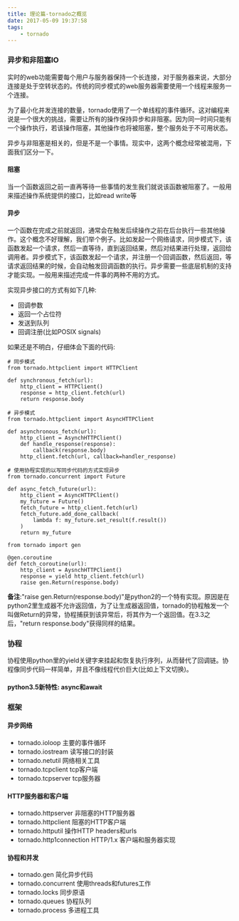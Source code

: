 ```yaml
---
title: 理论篇-tornado之概览
date: 2017-05-09 19:37:58
tags:
    - tornado
---
```


### 异步和非阻塞IO
实时的web功能需要每个用户与服务器保持一个长连接，对于服务器来说，大部分连接是处于空转状态的。传统的同步模式的web服务器需要使用一个线程来服务一个连接。

为了最小化并发连接的数量，tornado使用了一个单线程的事件循环。这对编程来说是一个很大的挑战，需要让所有的操作保持异步和非阻塞。因为同一时间只能有一个操作执行，若该操作阻塞，其他操作也将被阻塞，整个服务处于不可用状态。

异步与非阻塞是相关的，但是不是一个事情。现实中，这两个概念经常被混用，下面我们区分一下。

#### 阻塞
当一个函数返回之前一直再等待一些事情的发生我们就说该函数被阻塞了。一般用来描述操作系统提供的接口，比如read write等


#### 异步
一个函数在完成之前就返回，通常会在触发后续操作之前在后台执行一些其他操作。这个概念不好理解，我们举个例子。比如发起一个网络请求，同步模式下，该函数发起一个请求，然后一直等待，直到返回结果，然后对结果进行处理，返回给调用者。异步模式下，该函数发起一个请求，并注册一个回调函数，然后返回，等请求返回结果的时候，会自动触发回调函数的执行。异步需要一些底层机制的支持才能实现。一般用来描述完成一件事的两种不用的方式。

实现异步接口的方式有如下几种:

* 回调参数
* 返回一个占位符
* 发送到队列
* 回调注册(比如POSIX signals)

如果还是不明白，仔细体会下面的代码:

```
# 同步模式
from tornado.httpclient import HTTPClient

def synchronous_fetch(url):
    http_client = HTTPClient()
    response = http_client.fetch(url)
    return response.body
    
# 异步模式
from tornado.httpclient import AsyncHTTPClient

def asynchronous_fetch(url):
    http_client = AsynchHTTPClient()
    def handle_response(response):
        callback(response.body)
    http_client.fetch(url, callback=handler_response)
    
# 使用协程实现的以写同步代码的方式实现异步
from tornado.concurrent import Future

def async_fetch_future(url):
    http_client = AsyncHTTPClient()
    my_future = Future()
    fetch_future = http_client.fetch(url)
    fetch_future.add_done_callback(
        lambda f: my_future.set_result(f.result())
    )
    return my_future
    
from tornado import gen

@gen.coroutine
def fetch_coroutine(url):
    http_client = AysnchHTTPClient()
    response = yield http_client.fetch(url)
    raise gen.Return(response.body)
```
**备注**:"raise gen.Return(response.body)"是python2的一个特有实现。原因是在python2里生成器不允许返回值，为了让生成器返回值，tornado的协程触发一个叫做Return的异常，协程捕获到该异常后，将其作为一个返回值。在3.3之后，"return response.body"获得同样的结果。

### 协程
协程使用python里的yield关键字来挂起和恢复执行序列，从而替代了回调链。协程像同步代码一样简单，并且不像线程代价巨大(比如上下文切换)。

#### python3.5新特性: async和await


### 框架

#### 异步网络

* tornado.ioloop 主要的事件循环
* tornado.iostream 读写接口的封装
* tornado.netutil 网络相关工具
* tornado.tcpclient tcp客户端
* tornado.tcpserver tcp服务器

#### HTTP服务器和客户端

* tornado.httpserver 非阻塞的HTTP服务器
* tornado.httpclient 阻塞的HTTP客户端
* tornado.httputil 操作HTTP headers和urls
* tornado.http1connection HTTP/1.x 客户端和服务器实现

#### 协程和并发

* tornado.gen 简化异步代码
* tornado.concurrent 使用threads和futures工作
* tornado.locks 同步原语
* tornado.queues 协程队列
* tornado.process 多进程工具